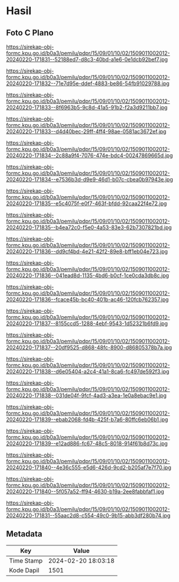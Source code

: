 # Hasil

## Foto C Plano

https://sirekap-obj-formc.kpu.go.id/b0a3/pemilu/pdpr/15/09/01/10/02/1509011002012-20240220-171831--52188ed7-d8c3-40bd-a1e6-0e1dcb92bef7.jpg

https://sirekap-obj-formc.kpu.go.id/b0a3/pemilu/pdpr/15/09/01/10/02/1509011002012-20240220-171832--71e7d95e-ddef-4883-be86-54fb91029788.jpg

https://sirekap-obj-formc.kpu.go.id/b0a3/pemilu/pdpr/15/09/01/10/02/1509011002012-20240220-171833--8f6963b5-9c8d-41a5-91b2-f2a3d9211bb7.jpg

https://sirekap-obj-formc.kpu.go.id/b0a3/pemilu/pdpr/15/09/01/10/02/1509011002012-20240220-171833--d4d40bec-29ff-4ff4-98ae-0581ac3672ef.jpg

https://sirekap-obj-formc.kpu.go.id/b0a3/pemilu/pdpr/15/09/01/10/02/1509011002012-20240220-171834--2c88a9f4-7076-474e-bdc4-00247869665d.jpg

https://sirekap-obj-formc.kpu.go.id/b0a3/pemilu/pdpr/15/09/01/10/02/1509011002012-20240220-171834--e7536b3d-d9e9-46d1-b07c-cbea0b97943e.jpg

https://sirekap-obj-formc.kpu.go.id/b0a3/pemilu/pdpr/15/09/01/10/02/1509011002012-20240220-171835--e5c4075f-e0f7-463f-bfdd-92caa22f4e72.jpg

https://sirekap-obj-formc.kpu.go.id/b0a3/pemilu/pdpr/15/09/01/10/02/1509011002012-20240220-171835--b4ea72c0-f5e0-4a53-83e3-62b7307821bd.jpg

https://sirekap-obj-formc.kpu.go.id/b0a3/pemilu/pdpr/15/09/01/10/02/1509011002012-20240220-171836--dd9cf4bd-4e21-42f2-89e8-bff1eb04e723.jpg

https://sirekap-obj-formc.kpu.go.id/b0a3/pemilu/pdpr/15/09/01/10/02/1509011002012-20240220-171836--041ead8d-1135-4bd6-b0cf-1ce0cda3db8c.jpg

https://sirekap-obj-formc.kpu.go.id/b0a3/pemilu/pdpr/15/09/01/10/02/1509011002012-20240220-171836--fcace45b-bc40-401b-ac46-120fcb762357.jpg

https://sirekap-obj-formc.kpu.go.id/b0a3/pemilu/pdpr/15/09/01/10/02/1509011002012-20240220-171837--8155ccd5-1288-4ebf-9543-1d52321b6fd9.jpg

https://sirekap-obj-formc.kpu.go.id/b0a3/pemilu/pdpr/15/09/01/10/02/1509011002012-20240220-171837--20df9525-d868-48fc-8900-d86805378b7a.jpg

https://sirekap-obj-formc.kpu.go.id/b0a3/pemilu/pdpr/15/09/01/10/02/1509011002012-20240220-171838--d6e05404-a2c4-41a1-8ca6-fc497de592f3.jpg

https://sirekap-obj-formc.kpu.go.id/b0a3/pemilu/pdpr/15/09/01/10/02/1509011002012-20240220-171838--031de04f-9fcf-4ad3-a3ea-1e0a8ebac9e1.jpg

https://sirekap-obj-formc.kpu.go.id/b0a3/pemilu/pdpr/15/09/01/10/02/1509011002012-20240220-171839--ebab2068-fd4b-425f-b7a6-80ffc6eb06b1.jpg

https://sirekap-obj-formc.kpu.go.id/b0a3/pemilu/pdpr/15/09/01/10/02/1509011002012-20240220-171839--e12ad886-fc67-48c5-8018-914f61b8d73c.jpg

https://sirekap-obj-formc.kpu.go.id/b0a3/pemilu/pdpr/15/09/01/10/02/1509011002012-20240220-171840--4e36c555-e5d6-426d-9cd2-b205af7e7f70.jpg

https://sirekap-obj-formc.kpu.go.id/b0a3/pemilu/pdpr/15/09/01/10/02/1509011002012-20240220-171840--5f057a52-ff94-4630-b19a-2ee8fabbfaf1.jpg

https://sirekap-obj-formc.kpu.go.id/b0a3/pemilu/pdpr/15/09/01/10/02/1509011002012-20240220-171831--55aac2d8-c554-49c0-9b15-abb3df280b74.jpg


## Metadata

| Key        | Value               |
| ---------- | ------------------- |
| Time Stamp | 2024-02-20 18:03:18 |
| Kode Dapil | 1501                |



